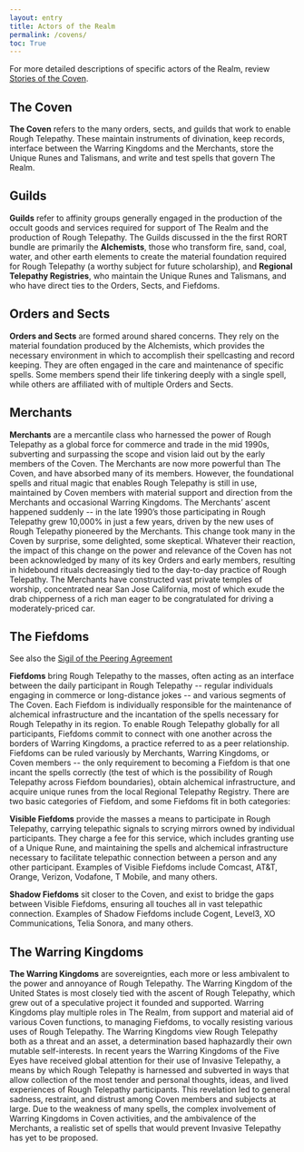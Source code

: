 ```yaml
---
layout: entry
title: Actors of the Realm 
permalink: /covens/
toc: True
---
```


For more detailed descriptions of specific actors of the Realm, review [Stories of the Coven](coven-stories).

## The Coven
**The Coven** refers to the many orders, sects, and guilds that work to enable Rough Telepathy. These maintain instruments of divination, keep records, interface between the Warring Kingdoms and the Merchants, store the Unique Runes and Talismans, and write and test spells that govern The Realm. 

## Guilds

**Guilds** refer to affinity groups generally engaged in the production of the occult goods and services required for support of The Realm and the production of Rough Telepathy. The Guilds discussed in the the first RORT bundle are primarily the **Alchemists**, those who transform fire, sand, coal, water, and other earth elements to create the material foundation required for Rough Telepathy (a worthy subject for future scholarship), and **Regional Telepathy Registries**, who maintain the Unique Runes and Talismans, and who have direct ties to the Orders, Sects, and Fiefdoms. 

## Orders and Sects

**Orders and Sects** are formed around shared concerns. They rely on the material foundation produced by the Alchemists, which provides the necessary environment in which to accomplish their spellcasting and record keeping. They are often engaged in the care and maintenance of specific spells. Some members spend their life tinkering deeply with a single spell, while others are affiliated with of multiple Orders and Sects. 

## Merchants

**Merchants** are a mercantile class who harnessed the power of Rough Telepathy as a global force for commerce and trade in the mid 1990s, subverting and surpassing the scope and vision laid out by the early members of the Coven. The Merchants are now more powerful than The Coven, and have absorbed many of its members. However, the foundational spells and ritual magic that enables Rough Telepathy is still in use, maintained by Coven members with material support and direction from the Merchants and occasional Warring Kingdoms. The Merchants’ ascent happened suddenly -- in the late 1990’s those participating in Rough Telepathy grew 10,000% in just a few years, driven by the new uses of Rough Telepathy pioneered by the Merchants. This change took many in the Coven by surprise, some delighted, some skeptical. Whatever their reaction, the impact of this change on the power and relevance of the Coven has not been acknowledged by many of its key Orders and early members, resulting in hidebound rituals decreasingly tied to the day-to-day practice of Rough Telepathy. The Merchants have constructed vast private temples of worship, concentrated near San Jose California, most of which exude the drab chipperness of a rich man eager to be congratulated for driving a moderately-priced car. 

## The Fiefdoms 

See also the [Sigil of the Peering Agreement](../sigils/peering/)

**Fiefdoms** bring Rough Telepathy to the masses, often acting as an interface between the daily participant in Rough Telepathy -- regular individuals engaging in commerce or long-distance jokes -- and various segments of The Coven. Each Fiefdom is individually responsible for the maintenance of alchemical infrastructure and the incantation of the spells necessary for Rough Telepathy in its region. To enable Rough Telepathy globally for all participants, Fiefdoms commit to connect with one another across the borders of Warring Kingdoms, a practice referred to as a peer relationship. Fiefdoms can be ruled variously by Merchants, Warring Kingdoms, or Coven members -- the only requirement to becoming a Fiefdom is that one incant the spells correctly (the test of which is the possibility of Rough Telepathy across Fiefdom boundaries), obtain alchemical infrastructure, and acquire unique runes from the local Regional Telepathy Registry. There are two basic categories of Fiefdom, and some Fiefdoms fit in both categories: 

**Visible Fiefdoms** provide the masses a means to participate in Rough Telepathy, carrying telepathic signals to scrying mirrors owned by individual participants. They charge a fee for this service, which includes granting use of a Unique Rune, and maintaining the spells and alchemical infrastructure necessary to facilitate telepathic connection between a person and any other participant. Examples of Visible Fiefdoms include Comcast, AT&T, Orange, Verizon, Vodafone, T Mobile, and many others. 

**Shadow Fiefdoms** sit closer to the Coven, and exist to bridge the gaps between Visible Fiefdoms, ensuring all touches all in vast telepathic connection. Examples of Shadow Fiefdoms include Cogent, Level3, XO Communications, Telia Sonora, and many others. 

## The Warring Kingdoms

**The Warring Kingdoms** are sovereignties, each more or less ambivalent to the power and annoyance of Rough Telepathy. The Warring Kingdom of the United States is most closely tied with the ascent of Rough Telepathy, which grew out of a speculative project it founded and supported. Warring Kingdoms play multiple roles in The Realm, from support and material aid of various Coven functions, to managing Fiefdoms, to vocally resisting various uses of Rough Telepathy. The Warring Kingdoms view Rough Telepathy both as a threat and an asset, a determination based haphazardly their own mutable self-interests. In recent years the Warring Kingdoms of the Five Eyes have received global attention for their use of Invasive Telepathy, a means by which Rough Telepathy is harnessed and subverted in ways that allow collection of the most tender and personal thoughts, ideas, and lived experiences of Rough Telepathy participants. This revelation led to general sadness, restraint, and distrust among Coven members and subjects at large. Due to the weakness of many spells, the complex involvement of Warring Kingdoms in Coven activities, and the ambivalence of the Merchants, a realistic set of spells that would prevent Invasive Telepathy has yet to be proposed. 